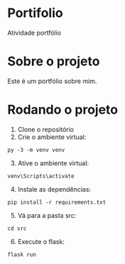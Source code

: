 # Portifolio
Atividade portfólio 

# Sobre o projeto
Este é um portfólio sobre mim.

# Rodando o projeto

1. Clone o repositório
2. Crie o ambiente virtual:
```console
py -3 -m venv venv
```
3. Ative o ambiente virtual:
```console
venv\Scripts\activate
```
4. Instale as dependências:
```console
pip install -r requirements.txt
```
5. Vá para a pasta src:
```console
cd src
```
6. Execute o flask:
```console
flask run
```
